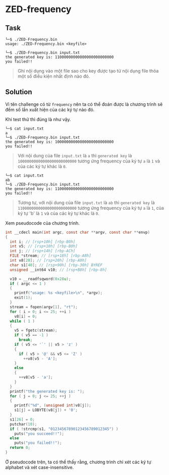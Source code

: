 # ZED-frequency
## Task
```
└─$ ./ZED-Frequency.bin
usage: ./ZED-Frequency.bin <keyfile>
```
```
└─$ ./ZED-Frequency.bin input.txt
the generated key is: 11000000000000000000000000
you failed!!
```
> Ghi nội dụng vào một file sao cho key được tạo từ nội dụng file thỏa một số điều kiện nhất định nào đó.  

## Solution
Vì tên challenge có từ `frequency` nên ta có thể đoán được là chương trình sẽ đếm số lần xuất hiện của các ký tự nào đó.  

Khi test thử thì đúng là như vậy.  
```
└─$ cat input.txt
a
└─$ ./ZED-Frequency.bin input.txt
the generated key is: 10000000000000000000000000
you failed!!
```  
> Với nội dung của file `input.txt` là `a` thì `generated key` là `10000000000000000000000000` tương ứng frequency của ký tự `a` là `1` và của các ký tự khác là `0`.  


```
└─$ cat input.txt
ab
└─$ ./ZED-Frequency.bin input.txt
the generated key is: 11000000000000000000000000
you failed!!
```  
> Tương tự, với nội dung của file `input.txt` là `ab` thì `generated key` là `11000000000000000000000000` tương ứng frequency của ký tự `a` là `1`, của ký tự 'b' là `1` và của các ký tự khác là `0`.  

Xem pseudocode của chương trình.  
```c
int __cdecl main(int argc, const char **argv, const char **envp)
{
  int i; // [rsp+10h] [rbp-B0h]
  int v5; // [rsp+10h] [rbp-B0h]
  int j; // [rsp+14h] [rbp-ACh]
  FILE *stream; // [rsp+18h] [rbp-A8h]
  int v8[28]; // [rsp+20h] [rbp-A0h]
  char s1[40]; // [rsp+90h] [rbp-30h] BYREF
  unsigned __int64 v10; // [rsp+B8h] [rbp-8h]

  v10 = __readfsqword(0x28u);
  if ( argc <= 1 )
  {
    printf("usage: %s <keyfile>\n", *argv);
    exit(1);
  }
  stream = fopen(argv[1], "rt");
  for ( i = 0; i <= 25; ++i )
    v8[i] = 0;
  while ( 1 )
  {
    v5 = fgetc(stream);
    if ( v5 == -1 )
      break;
    if ( v5 <= '`' || v5 > 'z' )
    {
      if ( v5 > '@' && v5 <= 'Z' )
        ++v8[v5 - 'A'];
    }
    else
    {
      ++v8[v5 - 'a'];
    }
  }
  printf("the generated key is: ");
  for ( j = 0; j <= 25; ++j )
  {
    printf("%d", (unsigned int)v8[j]);
    s1[j] = LOBYTE(v8[j]) + '0';
  }
  s1[26] = 0;
  putchar(10);
  if ( !strcmp(s1, "01234567890123456789012345") )
    puts("you succeed!!");
  else
    puts("you failed!!");
  return 0;
}
```  

Ở pseudocode trên, ta có thể thấy rằng, chương trình chỉ xét các ký tự alphabet và xét case-insensitive.

